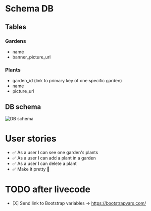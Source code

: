 # Schema DB

## Tables
### Gardens
  - name
  - banner_picture_url

### Plants
  - garden_id (link to primary key of one specific garden)
  - name
  - picture_url

## DB schema
![DB schema](https://www.dropbox.com/s/yz5iu594yvl2qfs/beyond-crud-livecode.png?dl=1)

# User stories
- ✅ As a user I can see one garden's plants
- ✅ As a user I can add a plant in a garden
- ✅ As a user I can delete a plant
- ✅ Make it pretty 💅

# TODO after livecode
- [X] Send link to Bootstrap variables
-> https://bootstrapvars.com/
